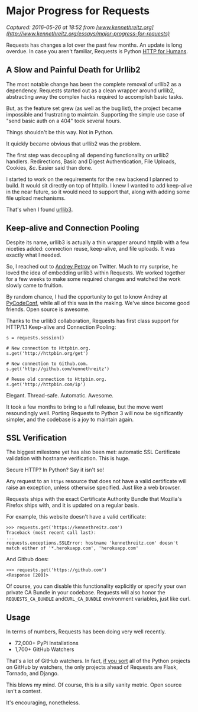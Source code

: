 # Major Progress for Requests

_Captured: 2016-05-26 at 18:52 from [www.kennethreitz.org](http://www.kennethreitz.org/essays/major-progress-for-requests)_

Requests has changes a lot over the past few months. An update is long overdue. In case you aren't familiar, Requests is Python [HTTP for Humans](http://docs.python-requests.org/).

## A Slow and Painful Death for Urllib2

The most notable change has been the complete removal of urllib2 as a dependency. Requests started out as a clean wrapper around urllib2, abstracting away the complex hacks required to accomplish basic tasks.

But, as the feature set grew (as well as the bug list), the project became impossible and frustrating to maintain. Supporting the simple use case of "send basic auth on a 404" took several hours.

Things shouldn't be this way. Not in Python.

It quickly became obvious that urllib2 was the problem.

The first step was decoupling all depending functionality on urllib2 handlers. Redirections, Basic and Digest Authentication, File Uploads, Cookies, _&c_. Easier said than done.

I started to work on the requirements for the new backend I planned to build. It would sit directly on top of httplib. I knew I wanted to add keep-alive in the near future, so it would need to support that, along with adding some file upload mechanisms.

That's when I found [urllib3](https://github.com/shazow/urllib3).

## Keep-alive and Connection Pooling

Despite its name, urllib3 is actually a thin wrapper around httplib with a few niceties added: connection reuse, keep-alive, and file uploads. It was exactly what I needed.

So, I reached out to [Andrey Petrov](https://twitter.com/#!/shazow) on Twitter. Much to my surprise, he loved the idea of embedding urllib3 within Requests. We worked together for a few weeks to make some required changes and watched the work slowly came to fruition.

By random chance, I had the opportunity to get to know Andrey at [PyCodeConf](http://py.codeconf.com/), while all of this was in the making. We've since become good friends. Open source is awesome.

Thanks to the urllib3 collaboration, Requests has first class support for HTTP/1.1 Keep-alive and Connection Pooling:
    
    
    s = requests.session()
    
    # New connection to Httpbin.org.
    s.get('http://httpbin.org/get')
    
    # New connection to Github.com.
    s.get('http://github.com/kennethreitz')
    
    # Reuse old connection to Httpbin.org.
    s.get('http://httpbin.com/ip')
    

Elegant. Thread-safe. Automatic. Awesome.

It took a few months to bring to a full release, but the move went resoundingly well. Porting Requests to Python 3 will now be significantly simpler, and the codebase is a joy to maintain again.

## SSL Verification

The biggest milestone yet has also been met: automatic SSL Certificate validation with hostname verification. This is huge.

Secure HTTP? In Python? Say it isn't so!

Any request to an `https` resource that does not have a valid certificate will raise an exception, unless otherwise specified. Just like a web browser.

Requests ships with the exact Certificate Authority Bundle that Mozilla's Firefox ships with, and it is updated on a regular basis.

For example, this website doesn't have a valid certificate:
    
    
    >>> requests.get('https://kennethreitz.com')
    Traceback (most recent call last):
    ...
    requests.exceptions.SSLError: hostname 'kennethreitz.com' doesn't match either of '*.herokuapp.com', 'herokuapp.com'
    

And Github does:
    
    
    >>> requests.get('https://github.com')
    <Response [200]>
    

Of course, you can disable this functionality explicitly or specify your own private CA Bundle in your codebase. Requests will also honor the `REQUESTS_CA_BUNDLE` and`CURL_CA_BUNDLE` environment variables, just like curl.

## Usage

In terms of numbers, Requests has been doing very well recently.

  * 72,000+ PyPi Installations
  * 1,700+ GitHub Watchers

That's a lot of GitHub watchers. In fact, [if you sort](https://github.com/languages/Python/most_watched) all of the Python projects on GitHub by watchers, the only projects ahead of Requests are Flask, Tornado, and Django.

This blows my mind. Of course, this is a silly vanity metric. Open source isn't a contest.

It's encouraging, nonetheless.
